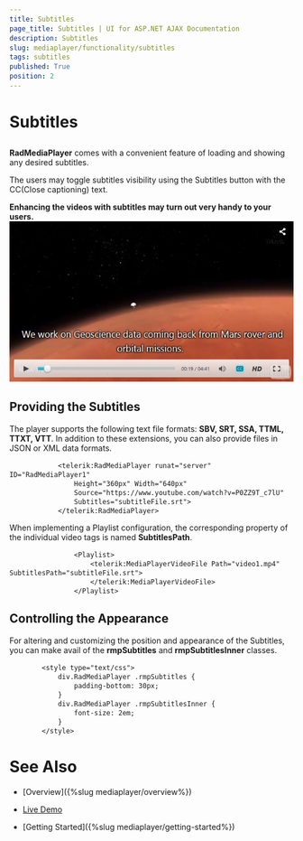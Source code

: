 ```yaml
---
title: Subtitles
page_title: Subtitles | UI for ASP.NET AJAX Documentation
description: Subtitles
slug: mediaplayer/functionality/subtitles
tags: subtitles
published: True
position: 2
---
```


# Subtitles



## 

__RadMediaPlayer__ comes with a convenient feature of loading and showing any desired subtitles.

The users may toggle subtitles visibility using the Subtitles button with the CC(Close captioning) text.

__Enhancing the videos with subtitles may turn out very handy to your users.__![Media Player Subtitles 1](images/mediaplayer-subtitles1.png)

## Providing the Subtitles

The player supports the following text file formats: __SBV, SRT, SSA, TTML, TTXT, VTT__. In addition to these extensions, you can also provide files in JSON or XML data formats.

````ASPNET
	        <telerik:RadMediaPlayer runat="server" ID="RadMediaPlayer1"
	            Height="360px" Width="640px"
	            Source="https://www.youtube.com/watch?v=P0ZZ9T_c7lU"
	            Subtitles="subtitleFile.srt">
	        </telerik:RadMediaPlayer>
````



When implementing a Playlist configuration, the corresponding property of the individual video tags is named __SubtitlesPath__.

````ASPNET
	            <Playlist>
	                <telerik:MediaPlayerVideoFile Path="video1.mp4" SubtitlesPath="subtitleFile.srt">
	                </telerik:MediaPlayerVideoFile>
	            </Playlist>
````



## Controlling the Appearance

For altering and customizing the position and appearance of the Subtitles, you can make avail of the __rmpSubtitles__ and __rmpSubtitlesInner__ classes.

````ASPNET
	    <style type="text/css">
	        div.RadMediaPlayer .rmpSubtitles {
	            padding-bottom: 30px;
	        }
	        div.RadMediaPlayer .rmpSubtitlesInner {
	            font-size: 2em;
	        }
	    </style>
````



# See Also

 * [Overview]({%slug mediaplayer/overview%})

 * [Live Demo](http://demos.telerik.com/aspnet-ajax/media-player/examples/functionality/subtitles/defaultcs.aspx)

 * [Getting Started]({%slug mediaplayer/getting-started%})
